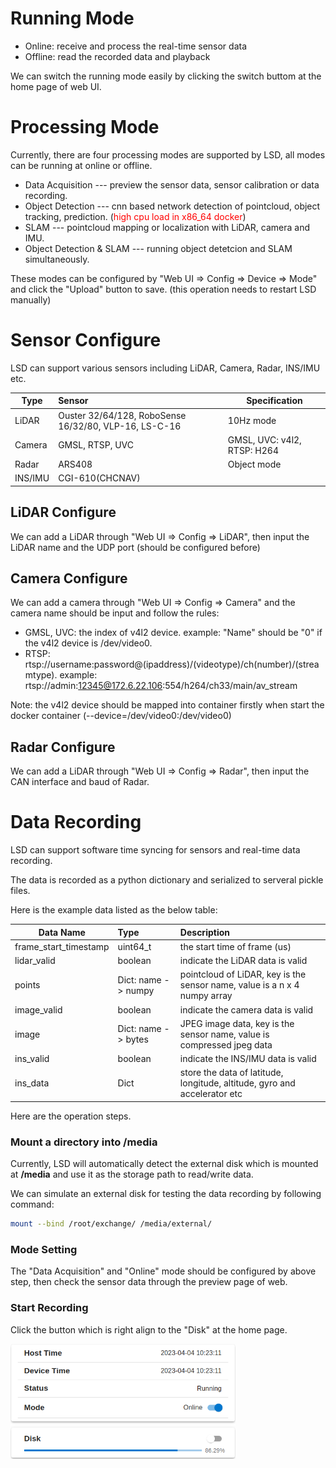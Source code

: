 # Running Mode

- Online: receive and process the real-time sensor data
- Offline: read the recorded data and playback

We can switch the running mode easily by clicking the switch buttom at the home page of web UI.

# Processing Mode

Currently, there are four processing modes are supported by LSD, all modes can be running at online or offline.
- Data Acquisition        --- preview the sensor data, sensor calibration or data recording.
- Object Detection        --- cnn based network detection of pointcloud, object tracking, prediction. (<span style="color:red">high cpu load in x86_64 docker</span>)
- SLAM                    --- pointcloud mapping or localization with LiDAR, camera and IMU.
- Object Detection & SLAM --- running object detetcion and SLAM simultaneously.

These modes can be configured by "Web UI => Config => Device => Mode" and click the "Upload" button to save. (this operation needs to restart LSD manually)

# Sensor Configure

LSD can support various sensors including LiDAR, Camera, Radar, INS/IMU etc.

|  Type   | Sensor                                                | Specification               |
|---------|:------------------------------------------------------|-----------------------------|
| LiDAR   | Ouster 32/64/128, RoboSense 16/32/80, VLP-16, LS-C-16 | 10Hz mode                   |
| Camera  | GMSL, RTSP, UVC                                       | GMSL, UVC: v4l2, RTSP: H264 |
| Radar   | ARS408                                                | Object mode                 |
| INS/IMU | CGI-610(CHCNAV)                                       |                             |

## LiDAR Configure

We can add a LiDAR through "Web UI => Config => LiDAR", then input the LiDAR name and the UDP port (should be configured before)

## Camera Configure

We can add a camera through "Web UI => Config => Camera" and the camera name should be input and follow the rules:
- GMSL, UVC: the index of v4l2 device. example: "Name" should be "0" if the v4l2 device is /dev/video0.
- RTSP: rtsp://username:password@(ipaddress)/(videotype)/ch(number)/(streamtype). example: rtsp://admin:12345@172.6.22.106:554/h264/ch33/main/av_stream

Note: the v4l2 device should be mapped into container firstly when start the docker container (--device=/dev/video0:/dev/video0)

## Radar Configure

We can add a LiDAR through "Web UI => Config => Radar", then input the CAN interface and baud of Radar.

# Data Recording

LSD can support software time syncing for sensors and real-time data recording.

The data is recorded as a python dictionary and serialized to serveral pickle files.

Here is the example data listed as the below table:

|  Data Name            | Type                 | Description                                                               |
|-----------------------|:---------------------|:--------------------------------------------------------------------------|
| frame_start_timestamp | uint64_t             | the start time of frame (us)                                              |
| lidar_valid           | boolean              | indicate the LiDAR data is valid                                          |
| points                | Dict: name - > numpy | pointcloud of LiDAR, key is the sensor name, value is a n x 4 numpy array |
| image_valid           | boolean              | indicate the camera data is valid                                         |
| image                 | Dict: name - > bytes | JPEG image data, key is the sensor name, value is compressed jpeg data    |
| ins_valid             | boolean              | indicate the INS/IMU data is valid                                        |
| ins_data              | Dict                 | store the data of latitude, longitude, altitude, gyro and accelerator etc |

Here are the operation steps.

### Mount a directory into /media

Currently, LSD will automatically detect the external disk which is mounted at **/media** and use it as the storage path to read/write data.

We can simulate an external disk for testing the data recording by following command:

```bash
mount --bind /root/exchange/ /media/external/
```

### Mode Setting

The "Data Acquisition" and "Online" mode should be configured by above step, then check the sensor data through the preview page of web.

### Start Recording

Click the button which is right align to the "Disk" at the home page.

<img src="demo/assets/disk.png" width="360pix" />